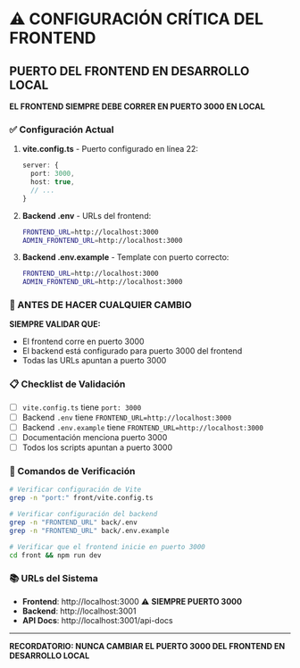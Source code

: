 # ⚠️ CONFIGURACIÓN CRÍTICA DEL FRONTEND

## PUERTO DEL FRONTEND EN DESARROLLO LOCAL

**EL FRONTEND SIEMPRE DEBE CORRER EN PUERTO 3000 EN LOCAL**

### ✅ Configuración Actual

1. **vite.config.ts** - Puerto configurado en línea 22:
   ```typescript
   server: {
     port: 3000,
     host: true,
     // ...
   }
   ```

2. **Backend .env** - URLs del frontend:
   ```bash
   FRONTEND_URL=http://localhost:3000
   ADMIN_FRONTEND_URL=http://localhost:3000
   ```

3. **Backend .env.example** - Template con puerto correcto:
   ```bash
   FRONTEND_URL=http://localhost:3000
   ADMIN_FRONTEND_URL=http://localhost:3000
   ```

### 🚨 ANTES DE HACER CUALQUIER CAMBIO

**SIEMPRE VALIDAR QUE:**
- El frontend corre en puerto 3000
- El backend está configurado para puerto 3000 del frontend
- Todas las URLs apuntan a puerto 3000

### 📋 Checklist de Validación

- [ ] `vite.config.ts` tiene `port: 3000`
- [ ] Backend `.env` tiene `FRONTEND_URL=http://localhost:3000`
- [ ] Backend `.env.example` tiene `FRONTEND_URL=http://localhost:3000`
- [ ] Documentación menciona puerto 3000
- [ ] Todos los scripts apuntan a puerto 3000

### 🔧 Comandos de Verificación

```bash
# Verificar configuración de Vite
grep -n "port:" front/vite.config.ts

# Verificar configuración del backend
grep -n "FRONTEND_URL" back/.env
grep -n "FRONTEND_URL" back/.env.example

# Verificar que el frontend inicie en puerto 3000
cd front && npm run dev
```

### 📚 URLs del Sistema

- **Frontend**: http://localhost:3000 ⚠️ **SIEMPRE PUERTO 3000**
- **Backend**: http://localhost:3001
- **API Docs**: http://localhost:3001/api-docs
  

---

**RECORDATORIO: NUNCA CAMBIAR EL PUERTO 3000 DEL FRONTEND EN DESARROLLO LOCAL**
